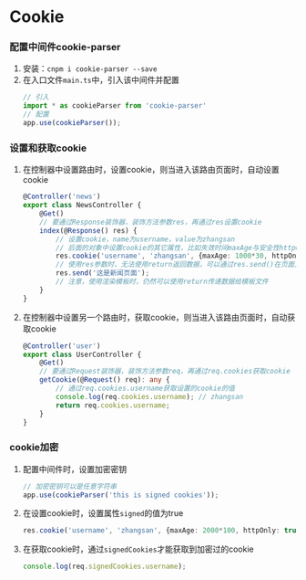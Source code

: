 # Cookie

### 配置中间件cookie-parser
1.  安装：``cnpm i cookie-parser --save``
2.  在入口文件``main.ts``中，引入该中间件并配置
    ```ts
    // 引入
    import * as cookieParser from 'cookie-parser'
    // 配置
    app.use(cookieParser());

### 设置和获取cookie
1.  在控制器中设置路由时，设置cookie，则当进入该路由页面时，自动设置cookie
    ```ts
    @Controller('news')
    export class NewsController {
        @Get()
        // 要通过Response装饰器，装饰方法参数res，再通过res设置cookie
        index(@Response() res) {
            // 设置cookie，name为username，value为zhangsan
            // 后面的对象中设置cookie的其它属性，比如失效时间maxAge与安全性httpOnly
            res.cookie('username', 'zhangsan', {maxAge: 1000*30, httpOnly: true});
            // 使用res参数时，无法使用return返回数据，可以通过res.send()在页面上显示内容
            res.send('这是新闻页面');
            // 注意，使用渲染模板时，仍然可以使用return传递数据给模板文件
        }
    }
2.  在控制器中设置另一个路由时，获取cookie，则当进入该路由页面时，自动获取cookie
    ```ts
    @Controller('user')
    export class UserController {
        @Get()
        // 要通过Request装饰器，装饰方法参数req，再通过req.cookies获取cookie
        getCookie(@Request() req): any {
            // 通过req.cookies.username获取设置的cookie的值
            console.log(req.cookies.username); // zhangsan
            return req.cookies.username;
        }
    }

### cookie加密
1.  配置中间件时，设置加密密钥
    ```ts
    // 加密密钥可以是任意字符串
    app.use(cookieParser('this is signed cookies'));
2.  在设置cookie时，设置属性``signed``的值为true
    ```ts
    res.cookie('username', 'zhangsan', {maxAge: 2000*100, httpOnly: true, signed: true});
3.  在获取cookie时，通过``signedCookies``才能获取到加密过的cookie
    ```ts
    console.log(req.signedCookies.username);

### 